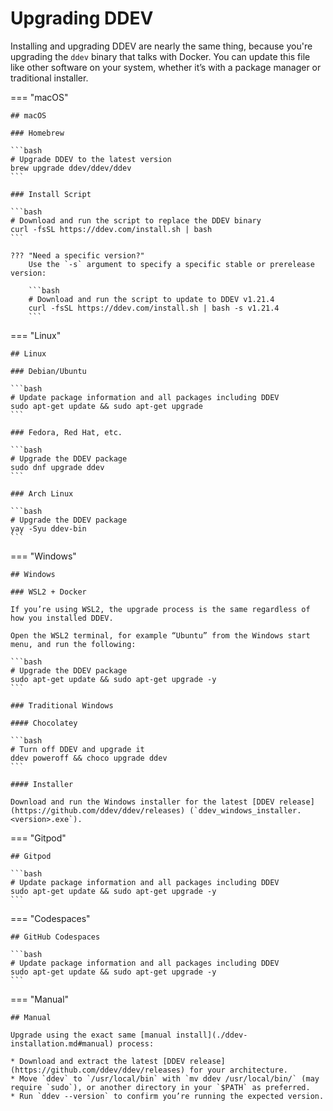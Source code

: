 # Upgrading DDEV

Installing and upgrading DDEV are nearly the same thing, because you're upgrading the `ddev` binary that talks with Docker. You can update this file like other software on your system, whether it’s with a package manager or traditional installer.

=== "macOS"

    ## macOS

    ### Homebrew

    ```bash
    # Upgrade DDEV to the latest version
    brew upgrade ddev/ddev/ddev
    ```

    ### Install Script

    ```bash
    # Download and run the script to replace the DDEV binary
    curl -fsSL https://ddev.com/install.sh | bash
    ```

    ??? "Need a specific version?"
        Use the `-s` argument to specify a specific stable or prerelease version:

        ```bash
        # Download and run the script to update to DDEV v1.21.4
        curl -fsSL https://ddev.com/install.sh | bash -s v1.21.4
        ```

=== "Linux"

    ## Linux

    ### Debian/Ubuntu

    ```bash
    # Update package information and all packages including DDEV
    sudo apt-get update && sudo apt-get upgrade
    ```

    ### Fedora, Red Hat, etc.

    ```bash
    # Upgrade the DDEV package
    sudo dnf upgrade ddev
    ```

    ### Arch Linux

    ```bash
    # Upgrade the DDEV package
    yay -Syu ddev-bin
    ```

=== "Windows"

    ## Windows

    ### WSL2 + Docker

    If you’re using WSL2, the upgrade process is the same regardless of how you installed DDEV.

    Open the WSL2 terminal, for example “Ubuntu” from the Windows start menu, and run the following:

    ```bash
    # Upgrade the DDEV package
    sudo apt-get update && sudo apt-get upgrade -y
    ```

    ### Traditional Windows

    #### Chocolatey

    ```bash
    # Turn off DDEV and upgrade it
    ddev poweroff && choco upgrade ddev
    ```

    #### Installer

    Download and run the Windows installer for the latest [DDEV release](https://github.com/ddev/ddev/releases) (`ddev_windows_installer.<version>.exe`).

=== "Gitpod"

    ## Gitpod

    ```bash
    # Update package information and all packages including DDEV
    sudo apt-get update && sudo apt-get upgrade -y
    ```

=== "Codespaces"

    ## GitHub Codespaces

    ```bash
    # Update package information and all packages including DDEV
    sudo apt-get update && sudo apt-get upgrade -y
    ```

=== "Manual"

    ## Manual

    Upgrade using the exact same [manual install](./ddev-installation.md#manual) process:

    * Download and extract the latest [DDEV release](https://github.com/ddev/ddev/releases) for your architecture.
    * Move `ddev` to `/usr/local/bin` with `mv ddev /usr/local/bin/` (may require `sudo`), or another directory in your `$PATH` as preferred.
    * Run `ddev --version` to confirm you’re running the expected version.
